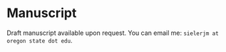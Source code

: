 # Manuscript

Draft manuscript available upon request. You can email me: `sielerjm at oregon state dot edu`.
